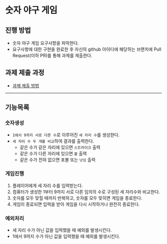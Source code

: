 # 숫자 야구 게임
## 진행 방법
* 숫자 야구 게임 요구사항을 파악한다.
* 요구사항에 대한 구현을 완료한 후 자신의 github 아이디에 해당하는 브랜치에 Pull Request(이하 PR)를 통해 과제를 제출한다.

## 과제 제출 과정
* [과제 제출 방법](https://github.com/next-step/nextstep-docs/tree/master/precourse)

----

## 기능목록
### 숫자생성
* `1에서 9까지 서로 다른 수`로 이루어진 `세 자리 수`를 생성한다.
* `세 자리 수 두 개를 비교`하여 결과를 출력한다.
    - 같은 수가 같은 자리에 있으면 `스트라이크` 출력
    - 같은 수가 다른 자리에 있으면 `볼` 출력
    - 같은 수가 전혀 없으면 포볼 또는 `낫싱` 출력

### 게임진행
1. 플레이어에게 세 자리 수를 입력받는다.
2. 컴퓨터가 생성한 1부터 9까지 서로 다른 임의의 수로 구성된 세 자리수와 비교한다.
3. 숫자를 모두 맞힐 때까지 반복하고, 숫자를 모두 맞히면 게임을 종료한다.
3. 게임이 종료되면 입력을 받아 게임을 다시 시작하거나 완전히 종료한다.

### 예외처리
* 세 자리 수가 아닌 값을 입력했을 때 예외를 발생시킨다.
* 1에서 9까지 수가 아닌 값을 입력했을 때 예외를 발생시킨다.